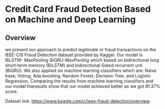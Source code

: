 # Credit Card Fraud Detection Based on Machine and Deep Learning
## Overview
we present our approach to predict legitimate or fraud transactions on the IEEE-CIS Fraud Detection dataset provided by Kaggel. Our model is BiLSTM- MaxPooling-BiGRU-MaxPooling which based on bidirectional long short-term memory (BiLSTM) and bidirectional Gated recurrent unit (BiGRU). We also applied six machine learning classifiers which are: Naïve base, Voting, Ada boosting, Random Forest, Decision Tree, and Logistic Regression. Comparing the results from machine learning classifiers and our model theresults show that our model achieved better as we got 91.37% score.

Dataset link: https://www.kaggle.com/c/ieee-fraud-detection/overview



